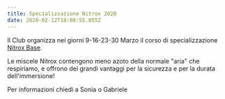 ```yaml
---
title: Specializzazione Nitrox 2020
date: 2020-02-12T18:08:55.855Z
---
```

Il Club organizza nei giorni 9-16-23-30 Marzo il corso di specializzazione [Nitrox Base](/didattica-nitrox-base).

Le miscele Nitrox contengono meno azoto della normale "aria" che respiriamo, e offrono dei grandi vantaggi per la sicurezza e per la durata dell'immersione!

Per informazioni chiedi a Sonia o Gabriele
